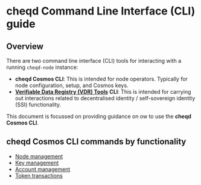 # cheqd Command Line Interface \(CLI\) guide

## Overview

There are two command line interface \(CLI\) tools for interacting with a running `cheqd-node` instance:

* **cheqd Cosmos CLI**: This is intended for node operators. Typically for node configuration, setup, and Cosmos keys.
* [**Verifiable Data Registry \(VDR\) Tools**](https://gitlab.com/evernym/verity/vdr-tools) **CLI**: This is intended for carrying out interactions related to decentralised identity / self-sovereign identity \(SSI\) functionality.

This document is focussed on providing guidance on ow to use the **cheqd Cosmos CLI**.

## cheqd Cosmos CLI commands by functionality

* [Node management](cheqd-cli-node-management.md)
* [Key management](cheqd-cli-key-management.md)
* [Account management](cheqd-cli-accounts.md)
* [Token transactions](cheqd-cli-token-transactions.md)

